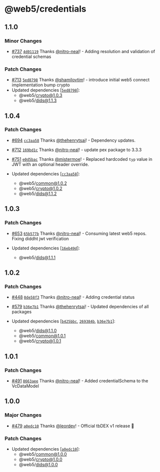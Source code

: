 # @web5/credentials

## 1.1.0

### Minor Changes

- [#737](https://github.com/TBD54566975/web5-js/pull/737) [`4d01119`](https://github.com/TBD54566975/web5-js/commit/4d011194879abcf2375b463a317108bb6416583b) Thanks [@nitro-neal](https://github.com/nitro-neal)! - Adding resolution and validation of credential schemas

### Patch Changes

- [#713](https://github.com/TBD54566975/web5-js/pull/713) [`5ed8798`](https://github.com/TBD54566975/web5-js/commit/5ed87986e4f3fde25eff2691afb49011d4ba69ce) Thanks [@shamilovtim](https://github.com/shamilovtim)! - introduce initial web5 connect implementation
  bump crypto
- Updated dependencies [[`5ed8798`](https://github.com/TBD54566975/web5-js/commit/5ed87986e4f3fde25eff2691afb49011d4ba69ce)]:
  - @web5/crypto@1.0.3
  - @web5/dids@1.1.3

## 1.0.4

### Patch Changes

- [#694](https://github.com/TBD54566975/web5-js/pull/694) [`cc3aa58`](https://github.com/TBD54566975/web5-js/commit/cc3aa58069dd5465834b32174e3f840ddf782d60) Thanks [@thehenrytsai](https://github.com/thehenrytsai)! - Dependency updates.

- [#712](https://github.com/TBD54566975/web5-js/pull/712) [`169bd1c`](https://github.com/TBD54566975/web5-js/commit/169bd1c6b600b38f081fd01fbf8d4aae0d44acb1) Thanks [@nitro-neal](https://github.com/nitro-neal)! - update pex package to 3.3.3

- [#751](https://github.com/TBD54566975/web5-js/pull/751) [`e0d5bac`](https://github.com/TBD54566975/web5-js/commit/e0d5bac22e8a7106be08fa79795b3e9fb30b1c88) Thanks [@mistermoe](https://github.com/mistermoe)! - Replaced hardcoded `typ` value in JWT with an optional header override.

- Updated dependencies [[`cc3aa58`](https://github.com/TBD54566975/web5-js/commit/cc3aa58069dd5465834b32174e3f840ddf782d60)]:
  - @web5/common@1.0.2
  - @web5/crypto@1.0.2
  - @web5/dids@1.1.2

## 1.0.3

### Patch Changes

- [#653](https://github.com/TBD54566975/web5-js/pull/653) [`65b577b`](https://github.com/TBD54566975/web5-js/commit/65b577ba28ca01b9c209af9c8575c5690ca1c12b) Thanks [@nitro-neal](https://github.com/nitro-neal)! - Consuming latest web5 repos. Fixing diddht jwt verification

- Updated dependencies [[`16eb49d`](https://github.com/TBD54566975/web5-js/commit/16eb49d00ee45bd25fa62c370a5b729801581950)]:
  - @web5/dids@1.1.1

## 1.0.2

### Patch Changes

- [#448](https://github.com/TBD54566975/web5-js/pull/448) [`0de58f3`](https://github.com/TBD54566975/web5-js/commit/0de58f3c9547c0874e7bb49646232a0aae79a283) Thanks [@nitro-neal](https://github.com/nitro-neal)! - Adding credential status

- [#579](https://github.com/TBD54566975/web5-js/pull/579) [`b36e7b1`](https://github.com/TBD54566975/web5-js/commit/b36e7b1eabd7c99313d6f6adb335c5a6d085d83e) Thanks [@thehenrytsai](https://github.com/thehenrytsai)! - Updated dependencies of all packages

- Updated dependencies [[`b425bbc`](https://github.com/TBD54566975/web5-js/commit/b425bbc6bfedb44121d18b4f9d72f18cdd33ac00), [`269384b`](https://github.com/TBD54566975/web5-js/commit/269384b7b96635c1205419293df346bff9491a1b), [`b36e7b1`](https://github.com/TBD54566975/web5-js/commit/b36e7b1eabd7c99313d6f6adb335c5a6d085d83e)]:
  - @web5/dids@1.1.0
  - @web5/common@1.0.1
  - @web5/crypto@1.0.1

## 1.0.1

### Patch Changes

- [#491](https://github.com/TBD54566975/web5-js/pull/491) [`8663aee`](https://github.com/TBD54566975/web5-js/commit/8663aee7fc6c608b7e23dd2ec212c22573857d41) Thanks [@nitro-neal](https://github.com/nitro-neal)! - Added credentialSchema to the VcDataModel

## 1.0.0

### Major Changes

- [#479](https://github.com/TBD54566975/web5-js/pull/479) [`a0edc10`](https://github.com/TBD54566975/web5-js/commit/a0edc1085cd78fa0a57383a9919c71f4971d3aba) Thanks [@leordev](https://github.com/leordev)! - Official tbDEX v1 release 🎉

### Patch Changes

- Updated dependencies [[`a0edc10`](https://github.com/TBD54566975/web5-js/commit/a0edc1085cd78fa0a57383a9919c71f4971d3aba)]:
  - @web5/common@1.0.0
  - @web5/crypto@1.0.0
  - @web5/dids@1.0.0
